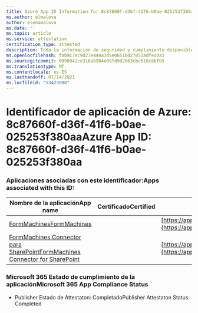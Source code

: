 ```yaml
---
title: Azure App ID Information for 8c87660f-d36f-41f6-b0ae-025253f380aa
ms.author: elmalova
author: elenamalova
ms.date: ''
ms.topic: article
ms.service: attestation
certification_type: attested
description: Toda la información de seguridad y cumplimiento disponible para 8c87660f-d36f-41f6-b0ae-025253f380aa.
ms.openlocfilehash: fab9c7ac9d27e444a3d5e0651bd27853adfec0a1
ms.sourcegitcommit: 0098942ce316ab984e09fd9d2063cbc516c8bfb5
ms.translationtype: MT
ms.contentlocale: es-ES
ms.lasthandoff: 07/14/2021
ms.locfileid: "53423908"
---
```

# <a name="azure-app-id-8c87660f-d36f-41f6-b0ae-025253f380aa"></a><span data-ttu-id="e04a4-103">Identificador de aplicación de Azure: 8c87660f-d36f-41f6-b0ae-025253f380aa</span><span class="sxs-lookup"><span data-stu-id="e04a4-103">Azure App ID: 8c87660f-d36f-41f6-b0ae-025253f380aa</span></span>


### <a name="apps-associated-with-this-id"></a><span data-ttu-id="e04a4-104">Aplicaciones asociadas con este identificador:</span><span class="sxs-lookup"><span data-stu-id="e04a4-104">Apps associated with this ID:</span></span>
| <span data-ttu-id="e04a4-105">**Nombre de la aplicación**</span><span class="sxs-lookup"><span data-stu-id="e04a4-105">**App name**</span></span> | <span data-ttu-id="e04a4-106">**Certificado**</span><span class="sxs-lookup"><span data-stu-id="e04a4-106">**Certified**</span></span> | <span data-ttu-id="e04a4-107">**Ver en AppSource**</span><span class="sxs-lookup"><span data-stu-id="e04a4-107">**View in AppSource**</span></span> |
|-|-|-|
| [<span data-ttu-id="e04a4-108">FormMachines</span><span class="sxs-lookup"><span data-stu-id="e04a4-108">FormMachines</span></span>](https://docs.microsoft.com/en-us/microsoft-365-app-certification/forward/WA200001217) |  | [https://appsource.microsoft.com/product/office/WA200001217](https://appsource.microsoft.com/product/office/WA200001217) |
| [<span data-ttu-id="e04a4-109">FormMachines Connector para SharePoint</span><span class="sxs-lookup"><span data-stu-id="e04a4-109">FormMachines Connector for SharePoint</span></span>](https://docs.microsoft.com/en-us/microsoft-365-app-certification/forward/WA200000357) |  | [https://appsource.microsoft.com/product/office/WA200000357](https://appsource.microsoft.com/product/office/WA200000357) |

### <a name="microsoft-365-app-compliance-status"></a><span data-ttu-id="e04a4-110">Microsoft 365 Estado de cumplimiento de la aplicación</span><span class="sxs-lookup"><span data-stu-id="e04a4-110">Microsoft 365 App Compliance Status</span></span>
- <span data-ttu-id="e04a4-111">Publisher Estado de Attestaton: Completado</span><span class="sxs-lookup"><span data-stu-id="e04a4-111">Publisher Attestaton Status: Completed</span></span>
